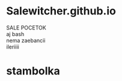 # Salewitcher.github.io
SALE POCETOK<br>
aj bash<br> 
nema zaebancii<br>
ileriiii<br>
<h1 style="red">stambolka</h1>
